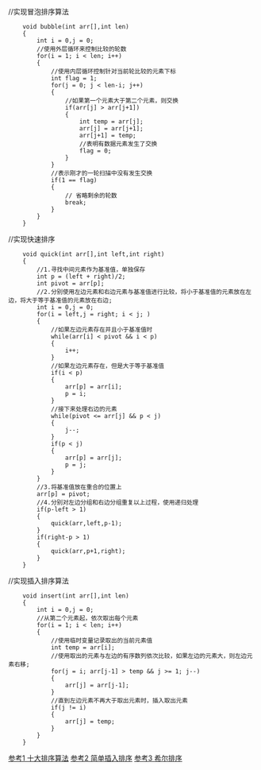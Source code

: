 //实现冒泡排序算法

		void bubble(int arr[],int len)
		{
		    int i = 0,j = 0;
		    //使用外层循环来控制比较的轮数
		    for(i = 1; i < len; i++)
		    {
		        //使用内层循环控制针对当前轮比较的元素下标
		        int flag = 1;
		        for(j = 0; j < len-i; j++)
		        {
		            //如果第一个元素大于第二个元素，则交换
		            if(arr[j] > arr[j+1])
		            {
		                int temp = arr[j];
		                arr[j] = arr[j+1];
		                arr[j+1] = temp;
		                //表明有数据元素发生了交换
		                flag = 0;
		            }
		        }
		        //表示刚才的一轮扫描中没有发生交换
		        if(1 == flag)
		        {
		            // 省略剩余的轮数
		            break;
		        }
		    }
		}


//实现快速排序

		void quick(int arr[],int left,int right)
		{
		    //1.寻找中间元素作为基准值，单独保存
		    int p = (left + right)/2;
		    int pivot = arr[p];
		    //2.分别使用左边元素和右边元素与基准值进行比较，将小于基准值的元素放在左边，将大于等于基准值的元素放在右边;
		    int i = 0,j = 0;
		    for(i = left,j = right; i < j; )
		    {
		        //如果左边元素存在并且小于基准值时
		        while(arr[i] < pivot && i < p)
		        {
		            i++;
		        }
		        //如果左边元素存在，但是大于等于基准值
		        if(i < p)
		        {
		            arr[p] = arr[i];
		            p = i;
		        }
		        //接下来处理右边的元素
		        while(pivot <= arr[j] && p < j)
		        {
		            j--;
		        }
		        if(p < j)
		        {
		            arr[p] = arr[j];
		            p = j;
		        }
		    }
		    //3.将基准值放在重合的位置上
		    arr[p] = pivot;
		    //4.分别对左边分组和右边分组重复以上过程，使用递归处理
		    if(p-left > 1)
		    {
		        quick(arr,left,p-1);
		    }
		    if(right-p > 1)
		    {
		        quick(arr,p+1,right);
		    }
		}

//实现插入排序算法

		void insert(int arr[],int len)
		{
		    int i = 0,j = 0;
		    //从第二个元素起，依次取出每个元素
		    for(i = 1; i < len; i++)
		    {
		        //使用临时变量记录取出的当前元素值
		        int temp = arr[i];
		        //使用取出的元素与左边的有序数列依次比较，如果左边的元素大，则左边元素右移;
		        for(j = i; arr[j-1] > temp && j >= 1; j--)
		        {
		            arr[j] = arr[j-1];
		        }
		        //直到左边元素不再大于取出元素时，插入取出元素
		        if(j != i)
		        {
		            arr[j] = temp;
		        }
		    }
		}
 
[参考1 十大排序算法](https://blog.csdn.net/zjwreal/article/details/99182117)
[参考2 简单插入排序](https://blog.csdn.net/qq_33289077/article/details/90370899)
[参考3 希尔排序](https://www.cnblogs.com/chengxiao/p/6104371.html)